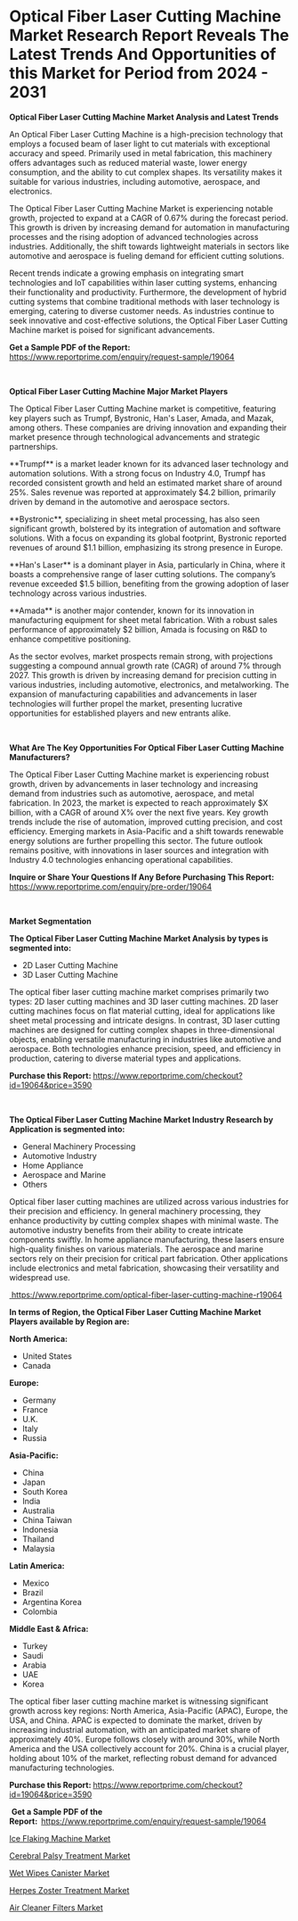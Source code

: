 <p><h1>Optical Fiber Laser Cutting Machine Market Research Report Reveals The Latest Trends And Opportunities of this Market for Period from 2024 - 2031</h1></p><p><strong>Optical Fiber Laser Cutting Machine Market Analysis and Latest Trends</strong></p>
<p><p>An Optical Fiber Laser Cutting Machine is a high-precision technology that employs a focused beam of laser light to cut materials with exceptional accuracy and speed. Primarily used in metal fabrication, this machinery offers advantages such as reduced material waste, lower energy consumption, and the ability to cut complex shapes. Its versatility makes it suitable for various industries, including automotive, aerospace, and electronics.</p><p>The Optical Fiber Laser Cutting Machine Market is experiencing notable growth, projected to expand at a CAGR of 0.67% during the forecast period. This growth is driven by increasing demand for automation in manufacturing processes and the rising adoption of advanced technologies across industries. Additionally, the shift towards lightweight materials in sectors like automotive and aerospace is fueling demand for efficient cutting solutions.</p><p>Recent trends indicate a growing emphasis on integrating smart technologies and IoT capabilities within laser cutting systems, enhancing their functionality and productivity. Furthermore, the development of hybrid cutting systems that combine traditional methods with laser technology is emerging, catering to diverse customer needs. As industries continue to seek innovative and cost-effective solutions, the Optical Fiber Laser Cutting Machine market is poised for significant advancements.</p></p>
<p><strong>Get a Sample PDF of the Report:&nbsp;</strong> <a href="https://www.reportprime.com/enquiry/request-sample/19064?utm_campaign=12&utm_medium=2&utm_source=Github&utm_content=ia&utm_term=22112024&utm_id=optical-fiber-laser-cutting-machine">https://www.reportprime.com/enquiry/request-sample/19064</a></p>
<p>&nbsp;</p>
<p><strong>Optical Fiber Laser Cutting Machine Major Market Players</strong></p>
<p><p>The Optical Fiber Laser Cutting Machine market is competitive, featuring key players such as Trumpf, Bystronic, Han's Laser, Amada, and Mazak, among others. These companies are driving innovation and expanding their market presence through technological advancements and strategic partnerships.</p><p>**Trumpf** is a market leader known for its advanced laser technology and automation solutions. With a strong focus on Industry 4.0, Trumpf has recorded consistent growth and held an estimated market share of around 25%. Sales revenue was reported at approximately $4.2 billion, primarily driven by demand in the automotive and aerospace sectors.</p><p>**Bystronic**, specializing in sheet metal processing, has also seen significant growth, bolstered by its integration of automation and software solutions. With a focus on expanding its global footprint, Bystronic reported revenues of around $1.1 billion, emphasizing its strong presence in Europe.</p><p>**Han's Laser** is a dominant player in Asia, particularly in China, where it boasts a comprehensive range of laser cutting solutions. The company’s revenue exceeded $1.5 billion, benefiting from the growing adoption of laser technology across various industries.</p><p>**Amada** is another major contender, known for its innovation in manufacturing equipment for sheet metal fabrication. With a robust sales performance of approximately $2 billion, Amada is focusing on R&D to enhance competitive positioning.</p><p>As the sector evolves, market prospects remain strong, with projections suggesting a compound annual growth rate (CAGR) of around 7% through 2027. This growth is driven by increasing demand for precision cutting in various industries, including automotive, electronics, and metalworking. The expansion of manufacturing capabilities and advancements in laser technologies will further propel the market, presenting lucrative opportunities for established players and new entrants alike.</p></p>
<p>&nbsp;</p>
<p><strong>What Are The Key Opportunities For Optical Fiber Laser Cutting Machine Manufacturers?</strong></p>
<p><p>The Optical Fiber Laser Cutting Machine market is experiencing robust growth, driven by advancements in laser technology and increasing demand from industries such as automotive, aerospace, and metal fabrication. In 2023, the market is expected to reach approximately $X billion, with a CAGR of around X% over the next five years. Key growth trends include the rise of automation, improved cutting precision, and cost efficiency. Emerging markets in Asia-Pacific and a shift towards renewable energy solutions are further propelling this sector. The future outlook remains positive, with innovations in laser sources and integration with Industry 4.0 technologies enhancing operational capabilities.</p></p>
<p><strong>Inquire or Share Your Questions If Any Before Purchasing This Report:</strong> <a href="https://www.reportprime.com/enquiry/pre-order/19064?utm_campaign=12&utm_medium=2&utm_source=Github&utm_content=ia&utm_term=22112024&utm_id=optical-fiber-laser-cutting-machine">https://www.reportprime.com/enquiry/pre-order/19064</a></p>
<p>&nbsp;</p>
<p><strong>Market Segmentation</strong></p>
<p><strong>The Optical Fiber Laser Cutting Machine Market Analysis by types is segmented into:</strong></p>
<p><ul><li>2D Laser Cutting Machine</li><li>3D Laser Cutting Machine</li></ul></p>
<p><p>The optical fiber laser cutting machine market comprises primarily two types: 2D laser cutting machines and 3D laser cutting machines. 2D laser cutting machines focus on flat material cutting, ideal for applications like sheet metal processing and intricate designs. In contrast, 3D laser cutting machines are designed for cutting complex shapes in three-dimensional objects, enabling versatile manufacturing in industries like automotive and aerospace. Both technologies enhance precision, speed, and efficiency in production, catering to diverse material types and applications.</p></p>
<p><strong>Purchase this Report:&nbsp;</strong><a href="https://www.reportprime.com/checkout?id=19064&price=3590&utm_campaign=12&utm_medium=2&utm_source=Github&utm_content=ia&utm_term=22112024&utm_id=optical-fiber-laser-cutting-machine">https://www.reportprime.com/checkout?id=19064&price=3590</a></p>
<p>&nbsp;</p>
<p><strong>The Optical Fiber Laser Cutting Machine Market Industry Research by Application is segmented into:</strong></p>
<p><ul><li>General Machinery Processing</li><li>Automotive Industry</li><li>Home Appliance</li><li>Aerospace and Marine</li><li>Others</li></ul></p>
<p><p>Optical fiber laser cutting machines are utilized across various industries for their precision and efficiency. In general machinery processing, they enhance productivity by cutting complex shapes with minimal waste. The automotive industry benefits from their ability to create intricate components swiftly. In home appliance manufacturing, these lasers ensure high-quality finishes on various materials. The aerospace and marine sectors rely on their precision for critical part fabrication. Other applications include electronics and metal fabrication, showcasing their versatility and widespread use.</p></p>
<p><a href="https://www.reportprime.com/optical-fiber-laser-cutting-machine-r19064?utm_campaign=12&utm_medium=2&utm_source=Github&utm_content=ia&utm_term=22112024&utm_id=optical-fiber-laser-cutting-machine">&nbsp;https://www.reportprime.com/optical-fiber-laser-cutting-machine-r19064</a></p>
<p><strong>In terms of Region, the Optical Fiber Laser Cutting Machine Market Players available by Region are:</strong></p>
<p>
    <p> <strong> North America: </strong>
        <ul>
            <li>United States</li>
            <li>Canada</li>
        </ul>
        </p> 
    <p> <strong> Europe: </strong>
        <ul>
            <li>Germany</li>
            <li>France</li>
            <li>U.K.</li>
            <li>Italy</li>
            <li>Russia</li>
        </ul>
        </p> 
    <p> <strong> Asia-Pacific: </strong>
        <ul>
            <li>China</li>
            <li>Japan</li>
            <li>South Korea</li>
            <li>India</li>
            <li>Australia</li>
            <li>China Taiwan</li>
            <li>Indonesia</li>
            <li>Thailand</li>
            <li>Malaysia</li>
        </ul>
        </p> 
    <p> <strong> Latin America: </strong>
        <ul>
            <li>Mexico</li>
            <li>Brazil</li>
            <li>Argentina Korea</li>
            <li>Colombia</li>
        </ul>
        </p> 
    <p> <strong> Middle East & Africa: </strong>
        <ul>
            <li>Turkey</li>
            <li>Saudi</li>
            <li>Arabia</li>
            <li>UAE</li>
            <li>Korea</li>
        </ul>
    </p>
    </p>
<p><p>The optical fiber laser cutting machine market is witnessing significant growth across key regions: North America, Asia-Pacific (APAC), Europe, the USA, and China. APAC is expected to dominate the market, driven by increasing industrial automation, with an anticipated market share of approximately 40%. Europe follows closely with around 30%, while North America and the USA collectively account for 20%. China is a crucial player, holding about 10% of the market, reflecting robust demand for advanced manufacturing technologies.</p></p>
<p><strong>Purchase this Report: </strong><a href="https://www.reportprime.com/checkout?id=19064&price=3590&utm_campaign=12&utm_medium=2&utm_source=Github&utm_content=ia&utm_term=22112024&utm_id=optical-fiber-laser-cutting-machine">https://www.reportprime.com/checkout?id=19064&price=3590</a></p>
<p>&nbsp;<strong>Get a Sample PDF of the Report:&nbsp;&nbsp;</strong><a href="https://www.reportprime.com/enquiry/request-sample/19064?utm_campaign=12&utm_medium=2&utm_source=Github&utm_content=ia&utm_term=22112024&utm_id=optical-fiber-laser-cutting-machine">https://www.reportprime.com/enquiry/request-sample/19064</a></p>
<p><strong></strong></p>
<p><p><a href="https://issuu.com/reportprime-2/docs/ice-flaking-machine-market-size-203_8d1ddc8c4e4c68?utm_campaign=12&utm_medium=2&utm_source=Github&utm_content=ia&utm_term=22112024&utm_id=optical-fiber-laser-cutting-machine">Ice Flaking Machine Market</a></p><p><a href="https://www.linkedin.com/pulse/consistent-increase-cerebral-palsy-treatment-market-tkwoe?utm_campaign=12&utm_medium=2&utm_source=Github&utm_content=ia&utm_term=22112024&utm_id=optical-fiber-laser-cutting-machine">Cerebral Palsy Treatment Market</a></p><p><a href="https://issuu.com/reportprime-2/docs/wet-wipes-canister-market-size-2030_4bbddee1e45813?utm_campaign=12&utm_medium=2&utm_source=Github&utm_content=ia&utm_term=22112024&utm_id=optical-fiber-laser-cutting-machine">Wet Wipes Canister Market</a></p><p><a href="https://www.linkedin.com/pulse/in-depth-analysis-herpes-zoster-treatment-market-trends-growth-8160e?utm_campaign=12&utm_medium=2&utm_source=Github&utm_content=ia&utm_term=22112024&utm_id=optical-fiber-laser-cutting-machine">Herpes Zoster Treatment Market</a></p><p><a href="https://github.com/KamrulHadi87/Market-Research-Report-List-1/blob/main/air-cleaner-filters-market.md?utm_campaign=12&utm_medium=2&utm_source=Github&utm_content=ia&utm_term=22112024&utm_id=optical-fiber-laser-cutting-machine">Air Cleaner Filters Market</a></p></p>